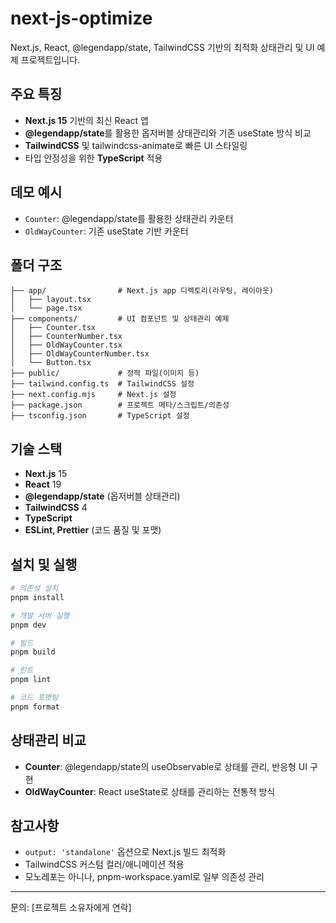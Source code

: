 # next-js-optimize

Next.js, React, @legendapp/state, TailwindCSS 기반의 최적화 상태관리 및 UI 예제 프로젝트입니다.

## 주요 특징
- **Next.js 15** 기반의 최신 React 앱
- **@legendapp/state**를 활용한 옵저버블 상태관리와 기존 useState 방식 비교
- **TailwindCSS** 및 tailwindcss-animate로 빠른 UI 스타일링
- 타입 안정성을 위한 **TypeScript** 적용

## 데모 예시
- `Counter`: @legendapp/state를 활용한 상태관리 카운터
- `OldWayCounter`: 기존 useState 기반 카운터

## 폴더 구조
```
├── app/                # Next.js app 디렉토리(라우팅, 레이아웃)
│   ├── layout.tsx
│   └── page.tsx
├── components/         # UI 컴포넌트 및 상태관리 예제
│   ├── Counter.tsx
│   ├── CounterNumber.tsx
│   ├── OldWayCounter.tsx
│   ├── OldWayCounterNumber.tsx
│   └── Button.tsx
├── public/             # 정적 파일(이미지 등)
├── tailwind.config.ts  # TailwindCSS 설정
├── next.config.mjs     # Next.js 설정
├── package.json        # 프로젝트 메타/스크립트/의존성
├── tsconfig.json       # TypeScript 설정
```

## 기술 스택
- **Next.js** 15
- **React** 19
- **@legendapp/state** (옵저버블 상태관리)
- **TailwindCSS** 4
- **TypeScript**
- **ESLint, Prettier** (코드 품질 및 포맷)

## 설치 및 실행
```bash
# 의존성 설치
pnpm install

# 개발 서버 실행
pnpm dev

# 빌드
pnpm build

# 린트
pnpm lint

# 코드 포맷팅
pnpm format
```

## 상태관리 비교
- **Counter**: @legendapp/state의 useObservable로 상태를 관리, 반응형 UI 구현
- **OldWayCounter**: React useState로 상태를 관리하는 전통적 방식

## 참고사항
- `output: 'standalone'` 옵션으로 Next.js 빌드 최적화
- TailwindCSS 커스텀 컬러/애니메이션 적용
- 모노레포는 아니나, pnpm-workspace.yaml로 일부 의존성 관리

---
문의: [프로젝트 소유자에게 연락] 